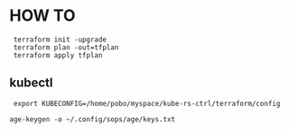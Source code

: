 # HOW TO

```shell
 terraform init -upgrade
 terraform plan -out=tfplan
 terraform apply tfplan

```

## kubectl

```shell
 export KUBECONFIG=/home/pobo/myspace/kube-rs-ctrl/terraform/config
```

```shell
age-keygen -o ~/.config/sops/age/keys.txt
```

